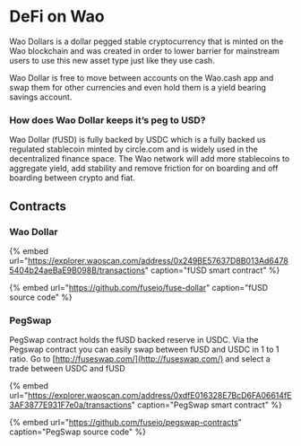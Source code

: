 # DeFi on Wao

Wao Dollars is a dollar pegged stable cryptocurrency that is minted on the Wao blockchain and was created in order to lower barrier for mainstream users to use this new asset type just like they use cash.

Wao Dollar is free to move between accounts on the Wao.cash app and swap them for other currencies and even hold them is a yield bearing savings account.

### How does Wao Dollar keeps it’s peg to USD?

Wao Dollar \(fUSD\) is fully backed by USDC which is a fully backed us regulated stablecoin minted by circle.com and is widely used in the decentralized finance space. The Wao network will add more stablecoins to aggregate yield, add stability and remove friction for on boarding and off boarding between crypto and fiat. 

## Contracts

### Wao Dollar

{% embed url="https://explorer.waoscan.com/address/0x249BE57637D8B013Ad64785404b24aeBaE9B098B/transactions" caption="fUSD smart contract" %}

{% embed url="https://github.com/fuseio/fuse-dollar" caption="fUSD source code" %}

### PegSwap

PegSwap contract holds the fUSD backed reserve in USDC. Via the Pegswap contract you can easily swap between fUSD and USDC in 1 to 1 ratio. Go to [http://fuseswap.com/](http://fuseswap.com/) and select a trade between USDC and fUSD

{% embed url="https://explorer.waoscan.com/address/0xdfE016328E7BcD6FA06614fE3AF3877E931F7e0a/transactions" caption="PegSwap smart contract" %}

{% embed url="https://github.com/fuseio/pegswap-contracts" caption="PegSwap source code" %}







